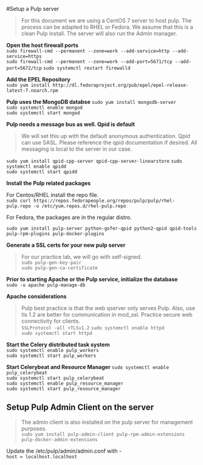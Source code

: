 #Setup a Pulp server  
> For this document we are using a CentOS 7 server to host pulp. The process can be adapted to RHEL or Fedora. We assume that this is a clean Pulp install. The server will also run the Admin manager.  

**Open the host firewall ports**  
`sudo firewall-cmd --permanent --zone=work --add-service=http --add-service=https`  
`sudo firewall-cmd --permanent --zone=work --add-port=5671/tcp --add-port=5672/tcp`
`sudo systemctl restart firewalld`  

**Add the EPEL Repository**  
`sudo yum install http://dl.fedoraproject.org/pub/epel/epel-release-latest-7.noarch.rpm`

**Pulp uses the MongoDB databse**
`sudo yum install mongodb-server`  
`sudo systemctl enable mongod`  
`sudo systemctl start mongod`  

**Pulp needs a message bus as well. Qpid is default**  
> We will set this up with the default anonymous authentication. Qpid can use SASL. Please reference the qpid documentation if desired. All messaging is local to the server in our case.  

`sudo yum install qpid-cpp-server qpid-cpp-server-linearstore`
`sudo systemctl enable qpidd`  
`sudo systemctl start qpidd`  

**Install the Pulp related packages**  

For Centos/RHEL install the repo file.  
`sudo curl https://repos.fedorapeople.org/repos/pulp/pulp/rhel-pulp.repo -o /etc/yum.repos.d/rhel-pulp.repo`  

For Fedora, the packages are in the regular distro.  

`sudo yum install pulp-server python-gofer-qpid python2-qpid qpid-tools pulp-rpm-plugins pulp-docker-plugins`  

**Generate a SSL certs for your new pulp server**
> For our practice lab, we will go with self-signed.  
`sudo pulp-gen-key-pair`  
`sudo pulp-gen-ca-certificate`  

**Prior to starting Apache or the Pulp service, initialize the database**  
`sudo -u apache pulp-manage-db`  

**Apache considerations**  
> Pulp best practice is that the web qserver only serves Pulp. Also, use tls 1.2 are better for communication in mod_ssl. Practice secure web connectivity for clients.  
`SSLProtocol -all +TLSv1.2` 
`sudo systemctl enable httpd`  
`sudo systemctl start httpd`

**Start the Celery distributed task system**  
`sudo systemctl enable pulp_workers`  
`sudo systemctl start pulp_workers`  

**Start Celerybeat and Resource Manager**
`sudo systemctl enable pulp_celerybeat`  
`sudo systemctl start pulp_celerybeat`  
`sudo systemctl enable pulp_resource_manager`  
`sudo systemctl start pulp_resource_manager`  

## Setup Pulp Admin Client on the server  
> The admin client is also installed on the pulp server for management purposes.  
`sudo yum install pulp-admin-client pulp-rpm-admin-extensions pulp-docker-admin-extensions`  

Update the /etc/pulp/admin/admin.conf with -  
`host = localhost.localhost`  

